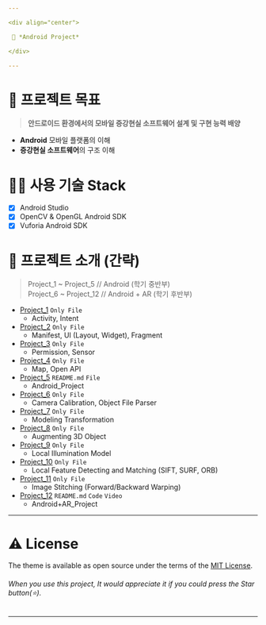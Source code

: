 ```yaml
---

<div align="center">

 💜 *Android Project*

</div>

---
```


# 🧐 프로젝트 목표
> **안드로이드 환경에서의 모바일 증강현실 소프트웨어 설계 및 구현 능력 배양**  

- **Android** 모바일 플랫폼의 이해  
- **증강현실 소프트웨어**의 구조 이해  

# 👨‍💻 사용 기술 Stack
- [x] Android Studio  
- [x] OpenCV & OpenGL Android SDK  
- [x] Vuforia Android SDK  

# 💛 프로젝트 소개 (간략)
> Project_1 ~ Project_5 // Android (학기 중반부)  
> Project_6 ~ Project_12 // Android + AR (학기 후반부)  


- [Project_1](https://github.com/DCherish/Proj_Android/tree/master/Android_01) `Only File`  
  - Activity, Intent  
- [Project_2](https://github.com/DCherish/Proj_Android/tree/master/Android_02) `Only File`  
  - Manifest, UI (Layout, Widget), Fragment  
- [Project_3](https://github.com/DCherish/Proj_Android/tree/master/Android_03) `Only File`  
  - Permission, Sensor  
- [Project_4](https://github.com/DCherish/Proj_Android/tree/master/Android_04) `Only File`  
  - Map, Open API  
- [Project_5](https://github.com/DCherish/Proj_Android/tree/master/Android_05) `README.md` `File`  
  - Android_Project  
- [Project_6](https://github.com/DCherish/Proj_Android/tree/master/Android_06) `Only File`  
  - Camera Calibration, Object File Parser  
- [Project_7](https://github.com/DCherish/Proj_Android/tree/master/Android_07) `Only File`  
  - Modeling Transformation  
- [Project_8](https://github.com/DCherish/Proj_Android/tree/master/Android_08) `Only File`  
  - Augmenting 3D Object  
- [Project_9](https://github.com/DCherish/Proj_Android/tree/master/Android_09) `Only File`  
  - Local Illumination Model  
- [Project_10](https://github.com/DCherish/Proj_Android/tree/master/Android_10) `Only File`  
  - Local Feature Detecting and Matching (SIFT, SURF, ORB)  
- [Project_11](https://github.com/DCherish/Proj_Android/tree/master/Android_11) `Only File`  
  - Image Stitching (Forward/Backward Warping)  
- [Project_12](https://github.com/DCherish/Proj_Android/tree/master/Android_12) `README.md` `Code` `Video`  
  - Android+AR_Project  

---

# ⚠️ License
The theme is available as open source under the terms of the [MIT License](https://github.com/DCherish/Proj_Android/blob/master/LICENSE).  
###### *When you use this project, It would appreciate it if you could press the Star button*(⭐).

---
